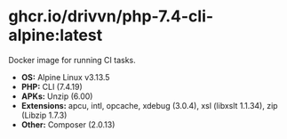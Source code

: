 # ghcr.io/drivvn/php-7.4-cli-alpine:latest

Docker image for running CI tasks.

 * **OS:** Alpine Linux v3.13.5
 * **PHP:** CLI (7.4.19)
 * **APKs:** Unzip (6.00)
 * **Extensions:** apcu, intl, opcache, xdebug (3.0.4), xsl (libxslt 1.1.34), zip (Libzip 1.7.3)
 * **Other:** Composer (2.0.13)
